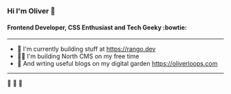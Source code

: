 ### Hi I'm Oliver :wave:
#### Frontend Developer, CSS Enthusiast and Tech Geeky :bowtie:
---
- 🚀 I'm currently building stuff at https://rango.dev
- 👨‍💻 I'm building North CMS on my free time
- 🌱 And wrting useful blogs on my digital garden https://oliverloops.com
___
🍂 🍂 🍂
